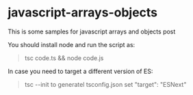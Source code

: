 # javascript-arrays-objects
 This is some samples for javascript arrays and objects post

You should install node and run the script as:

>tsc code.ts && node code.js

In case you need to target a different version of ES:

> tsc --init to generatel tsconfig.json
> set "target": "ESNext"